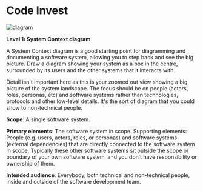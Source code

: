 # Code Invest

![diagram](https://www.plantuml.com/plantuml/svg/0/XLFBZjD04Bn7oZyqENcbtVW09qwR10Ch0gmsMH0dgsDtab7cOSt3XFqRn07n0Nn1VeoUSLPn06alLi-eghkgQtpjF5eVb1mEdWbToL0JRBrltCiyj_Xrl15-6rR1aQsCzgJzk38gnzeArAqCJSXdBwvk9Mf__twUI_JaF5-LiuZU-t6JMWy7yycNZ_VBylFDycqvBzuK7rvb5_7-bgmpEXEwPQAnbp2wIQMeZHqbnEARywIojUME9UcQ8QzZVSNrAE4zsJLM156wKGGhQtPaeK6BO22uSFXkXG5BACK3Ma07fY6BXv-7t-GYZJqr32PekIbU0ih3BmMrSI1qBIfaCGma1QoawJf5SKTfAwnsHsLJBX-5BSYsqKOdHA4MJP37yROc_P_9F1B4cVzkH5diVOODLbigTxZUiSJH91tXNJp6SHEhy87qqmCU5z9pmAkF5lRL5lM6edOHxp4sc1hfKl49PLn3iYPKiX8OCdtU6QpvhD1NsuWrQx8UpmNKKK2wGYzQuxfuf-AEP2__ViufsXZJ3mEjGD3OqWQFc-c8FNWlXfbHGNDk7VMkM2nFZ1FihuMUa-8ynJl43NzEx7FEFtjxeiTmSAwWRpO-5twr2_x7eE2ml8DiKHGN7U-QGUbN-WC0)

**Level 1: System Context diagram**

A System Context diagram is a good starting point for diagramming and documenting a software system, allowing you to step back and see the big picture. Draw a diagram showing your system as a box in the centre, surrounded by its users and the other systems that it interacts with.

Detail isn't important here as this is your zoomed out view showing a big picture of the system landscape. The focus should be on people (actors, roles, personas, etc) and software systems rather than technologies, protocols and other low-level details. It's the sort of diagram that you could show to non-technical people.

**Scope**: A single software system.

**Primary elements**: The software system in scope.
Supporting elements: People (e.g. users, actors, roles, or personas) and software systems (external dependencies) that are directly connected to the software system in scope. Typically these other software systems sit outside the scope or boundary of your own software system, and you don’t have responsibility or ownership of them.

**Intended audience**: Everybody, both technical and non-technical people, inside and outside of the software development team.
